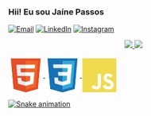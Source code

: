 ### Hii! Eu sou Jaíne Passos

 [![Email](https://img.shields.io/badge/Gmail-D14836?style=for-the-badge&logo=gmail&logoColor=white)](mailto:jainepassos91@gmail.com)
 [![LinkedIn](https://img.shields.io/badge/LinkedIn-0077B5?style=for-the-badge&logo=linkedin&logoColor=white)](https://www.linkedin.com/in/ja%C3%ADne-passos-62a7b0215/)
 [![Instagram](https://img.shields.io/badge/Instagram-E4405F?style=for-the-badge&logo=instagram&logoColor=white)](https://www.instagram.com/jaiiiiiiine/)
 
 <div align="center">
  <a href="https://github.com/JainePassos">
  <img height="190em" src="https://github-readme-stats.vercel.app/api?username=JainePassos&show_icons=true&theme=cobalt&include_all_commits=true&count_private=true"/>
  <img height="190em" src="https://github-readme-stats.vercel.app/api/top-langs/?username=JainePassos&layout=compact&langs_count=7&theme=cobalt"/>
</div>
 
 </div>
<div style="display: inline_block"><br>
  <img align="center" alt="HTML" height="70" width="70" src="https://raw.githubusercontent.com/devicons/devicon/master/icons/html5/html5-original.svg">
  <img align="center" alt="CSS" height="70" width="70" src="https://raw.githubusercontent.com/devicons/devicon/master/icons/css3/css3-original.svg">
   <img align="center" alt="Js" height="70" width="70" src="https://raw.githubusercontent.com/devicons/devicon/master/icons/javascript/javascript-plain.svg">
 </div>
  
  ![Snake animation](https://github.com/JainePassos/JainePassos/blob/output/github-contribution-grid-snake.svg)
 
